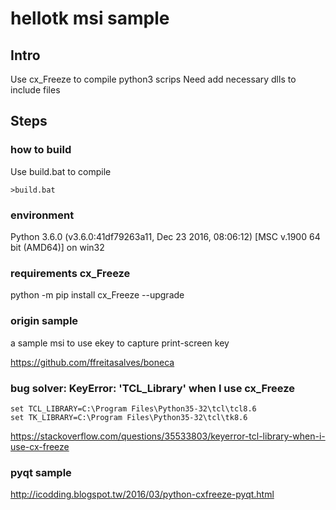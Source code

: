 # hellotk msi sample

## Intro
Use cx_Freeze to compile python3 scrips
Need add necessary dlls to include files

## Steps

### how to build
Use build.bat to compile
```
>build.bat
```

### environment
Python 3.6.0 (v3.6.0:41df79263a11, Dec 23 2016, 08:06:12) [MSC v.1900 64 bit (AMD64)] on win32

### requirements cx_Freeze
python -m pip install cx_Freeze --upgrade

### origin sample
a sample msi to use ekey to capture print-screen key 

https://github.com/ffreitasalves/boneca

### bug solver: KeyError: 'TCL_Library' when I use cx_Freeze
```
set TCL_LIBRARY=C:\Program Files\Python35-32\tcl\tcl8.6
set TK_LIBRARY=C:\Program Files\Python35-32\tcl\tk8.6
```

https://stackoverflow.com/questions/35533803/keyerror-tcl-library-when-i-use-cx-freeze

### pyqt sample
http://icodding.blogspot.tw/2016/03/python-cxfreeze-pyqt.html